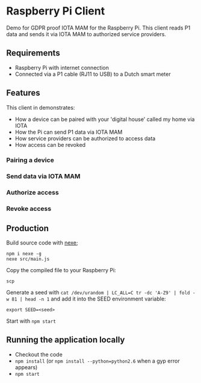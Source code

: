 # Raspberry Pi Client

Demo for GDPR proof IOTA MAM for the Raspberry Pi. This client reads P1 data and sends it via IOTA MAM to authorized service providers.

## Requirements

- Raspberry Pi with internet connection
- Connected via a P1 cable (RJ11 to USB) to a Dutch smart meter

## Features

This client in demonstrates:
- How a device can be paired with your 'digital house' called my home via IOTA
- How the Pi can send P1 data via IOTA MAM
- How service providers can be authorized to access data
- How access can be revoked

### Pairing a device

### Send data via IOTA MAM

### Authorize access

### Revoke access

## Production

Build source code with [nexe](https://github.com/nexe/nexe);

```
npm i nexe -g
nexe src/main.js
```

Copy the compiled file to your Raspberry Pi:

```
scp
```

Generate a seed with `cat /dev/urandom | LC_ALL=C tr -dc 'A-Z9' | fold -w 81 | head -n 1` and add it into the SEED environment variable:

```
export SEED=<seed>
```

Start with `npm start`

## Running the application locally

- Checkout the code
- `npm install` (or `npm install --python=python2.6` when a gyp error appears)
- `npm start`
